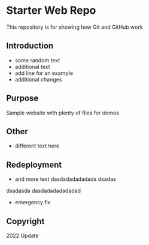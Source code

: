 # Starter Web Repo

This repository is for showing how Git and GitHub work

## Introduction

- some random text
- additional text
- add line for an example
- additional changes

## Purpose

Sample website with plenty of files for demos

## Other
- different text here

## Redeployment
- and more text   dasdadadadadada
dsadas

dsadasda
dasdadadadadadad
- emergency fix
## Copyright

2022 Update
